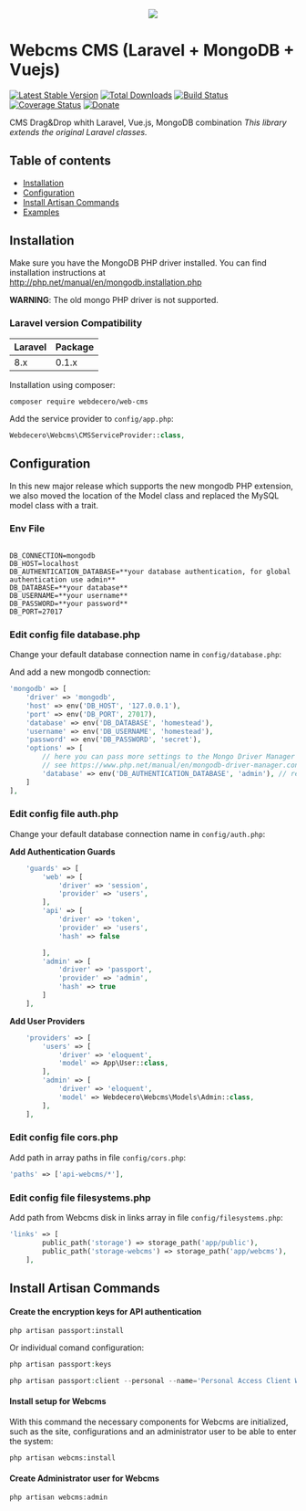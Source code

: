 <p align="center"><img src="https://webdecero.com/Pages/assets/img/logo-webdecero.svg"></p>

# Webcms CMS (Laravel + MongoDB + Vuejs)

[![Latest Stable Version](http://img.shields.io/github/release/jenssegers/laravel-mongodb.svg)](https://packagist.org/packages/jenssegers/mongodb) [![Total Downloads](http://img.shields.io/packagist/dm/jenssegers/mongodb.svg)](https://packagist.org/packages/jenssegers/mongodb) [![Build Status](http://img.shields.io/travis/jenssegers/laravel-mongodb.svg)](https://travis-ci.org/jenssegers/laravel-mongodb) [![Coverage Status](http://img.shields.io/coveralls/jenssegers/laravel-mongodb.svg)](https://coveralls.io/r/jenssegers/laravel-mongodb?branch=master) [![Donate](https://img.shields.io/badge/donate-paypal-blue.svg)](https://www.paypal.me/jenssegers)

CMS Drag&Drop whith Laravel, Vue.js, MongoDB combination _This library extends the original Laravel classes._

## Table of contents

-   [Installation](#installation)
-   [Configuration](#configuration)
-   [Install Artisan Commands](#Install-Artisan-Commands)
-   [Examples](#examples)

## Installation

Make sure you have the MongoDB PHP driver installed. You can find installation instructions at http://php.net/manual/en/mongodb.installation.php

**WARNING**: The old mongo PHP driver is not supported.

### Laravel version Compatibility

| Laravel | Package |
| :------ | :------ |
| 8.x     | 0.1.x   |

Installation using composer:

```
composer require webdecero/web-cms
```

Add the service provider to `config/app.php`:

```php
Webdecero\Webcms\CMSServiceProvider::class,
```

## Configuration

In this new major release which supports the new mongodb PHP extension, we also moved the location of the Model class and replaced the MySQL model class with a trait.

### Env File

```

DB_CONNECTION=mongodb
DB_HOST=localhost
DB_AUTHENTICATION_DATABASE=**your database authentication, for global authentication use admin**
DB_DATABASE=**your database**
DB_USERNAME=**your username**
DB_PASSWORD=**your password**
DB_PORT=27017

```

### Edit config file database.php

Change your default database connection name in `config/database.php`:

And add a new mongodb connection:

```php
'mongodb' => [
    'driver' => 'mongodb',
    'host' => env('DB_HOST', '127.0.0.1'),
    'port' => env('DB_PORT', 27017),
    'database' => env('DB_DATABASE', 'homestead'),
    'username' => env('DB_USERNAME', 'homestead'),
    'password' => env('DB_PASSWORD', 'secret'),
    'options' => [
        // here you can pass more settings to the Mongo Driver Manager
        // see https://www.php.net/manual/en/mongodb-driver-manager.construct.php under "Uri Options" for a list of complete parameters that you can use
        'database' => env('DB_AUTHENTICATION_DATABASE', 'admin'), // required with Mongo 3+
    ]
],
```

### Edit config file auth.php

Change your default database connection name in `config/auth.php`:

**Add Authentication Guards**

```php
    'guards' => [
        'web' => [
            'driver' => 'session',
            'provider' => 'users',
        ],
        'api' => [
            'driver' => 'token',
            'provider' => 'users',
            'hash' => false

        ],
        'admin' => [
            'driver' => 'passport',
            'provider' => 'admin',
            'hash' => true
        ]
    ],
```

**Add User Providers**

```php
    'providers' => [
        'users' => [
            'driver' => 'eloquent',
            'model' => App\User::class,
        ],
        'admin' => [
            'driver' => 'eloquent',
            'model' => Webdecero\Webcms\Models\Admin::class,
        ],
    ],
```
### Edit config file cors.php
  
Add path in array paths in file `config/cors.php`:

```php
'paths' => ['api-webcms/*'],
```

### Edit config file filesystems.php
  
Add path from Webcms disk in links array in file `config/filesystems.php`:

```php
'links' => [
        public_path('storage') => storage_path('app/public'),
        public_path('storage-webcms') => storage_path('app/webcms'),
    ],
```


## Install Artisan Commands

#### Create the encryption keys for API authentication

```
php artisan passport:install

```

Or individual comand configuration:

```php
php artisan passport:keys
```

```php
php artisan passport:client --personal --name='Personal Access Client Webcms'
```

<!-- ```php
php artisan passport:client --password --provider=admin --name='Password Grant Client Webcms'
``` -->

#### Install setup for Webcms

With this command the necessary components for Webcms are initialized, such as the site, configurations and an administrator user to be able to enter the system:

```
php artisan webcms:install
```


#### Create Administrator user for Webcms

```
php artisan webcms:admin

```

